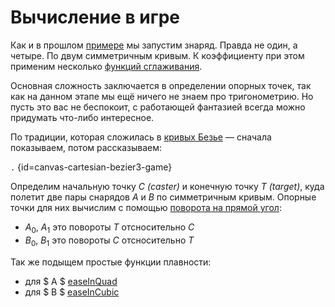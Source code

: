 # Вычисление в игре

Как и в прошлом [примере](cartesian-segment-lerp-jass.md) мы запустим знаряд. Правда не один, а четыре. По двум
симметричным кривым. К коэффициенту при этом применим несколько [функций сглаживания](number-line-lerp-easing.md).

Основная сложность заключается в определении опорных точек, так как на данном этапе мы ещё ничего не знаем про
тригонометрию. Но пусть это вас не беспокоит, с работающей фантазией всегда можно придумать что-либо интересное.

По традиции, которая сложилась в [кривых Безье](cartesian-bezier.md) — сначала показываем, потом рассказываем:

```.``` {id=canvas-cartesian-bezier3-game}

Определим начальную точку $C$ *(caster)* и конечную точку $T$ *(target)*, куда полетит две пары снарядов $A$ и $B$ по
симметричным кривым. Опорные точки для них вычислим с помощью [поворота на прямой угол](cartesian-point-rotate90.md):

- $A_0$, $A_1$ это повороты $T$ отсносительно $C$
- $B_0$, $B_1$ это повороты $C$ отсносительно $T$

Так же подыщем простые функции плавности:

- для $ A $ [easeInQuad](https://easings.net/ru#easeInQuad)
- для $ B $ [easeInCubic](https://easings.net/ru#easeInCubic)